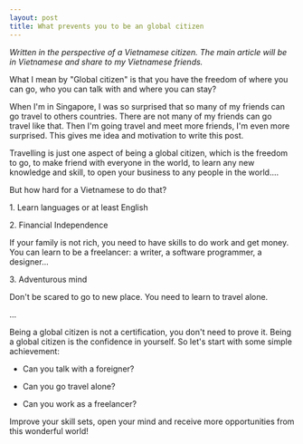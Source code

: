 ```yaml
---
layout: post
title: What prevents you to be an global citizen
---
```

_Written in the perspective of a Vietnamese citizen. The main article will be in Vietnamese and share to my Vietnamese friends._

  
What I mean by "Global citizen" is that you have the freedom of where you can go, who you can talk with and where you can stay?

  
When I'm in Singapore, I was so surprised that so many of my friends can go travel to others countries. There are not many of my friends can go travel like that. Then I'm going travel and meet more friends, I'm even more surprised. This gives me idea and motivation to write this post.

  
Travelling is just one aspect of being a global citizen, which is the freedom to go, to make friend with everyone in the world, to learn any new knowledge and skill, to open your business to any people in the world....

  
But how hard for a Vietnamese to do that?

  
1\. Learn languages or at least English

  
2\. Financial Independence

If your family is not rich, you need to have skills to do work and get money. You can learn to be a freelancer: a writer, a software programmer, a designer...

  
3\. Adventurous mind

Don't be scared to go to new place. You need to learn to travel alone.

  
...

  
Being a global citizen is not a certification, you don't need to prove it. Being a global citizen is the confidence in yourself. So let's start with some simple achievement:

- Can you talk with a foreigner?

- Can you go travel alone?

- Can you work as a freelancer?

  
Improve your skill sets, open your mind and receive more opportunities from this wonderful world!